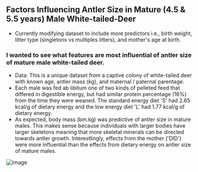 ## Factors Influencing Antler Size in Mature (4.5 & 5.5 years) Male White-tailed-Deer
* Currently modifying dataset to include more predictors i.e., birth weight, litter type (singletons vs multiples litters), and mother's age at birth.
### I wanted to see what features are most influential of antler size of mature male white-tailed deer.
* Data: This is a unique dataset from a captive colony of white-tailed deer with known age, antler mass (kg), and maternal / paternal parentage.
* Each male was fed ab libitum one of two kinds of pelleted feed that differed in digestible energy, but had similar protein percentage (16%) from the time they were weaned. The standard energy diet 'S' had 2.65 kcal/g of dietary energy and the low energy diet 'L' had 1.77 kcal/g of dietary energy.
* As expected, body mass (bm.kg) was predictive of antler size in mature males. This makes sense because individuals with larger bodies have larger skeletons meaning that more skeletal minerals can be directed towards antler growth. Interestlingly, effects from the mother ('DID') were more influential than the effects from dietary energy on antler size of mature males.

![image](https://user-images.githubusercontent.com/95881308/166155723-96f5779b-30ab-4cc1-a0b9-f5ed1009a624.png)
